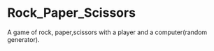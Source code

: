 # Rock_Paper_Scissors
A game of rock, paper,scissors with a player and a computer(random generator).
